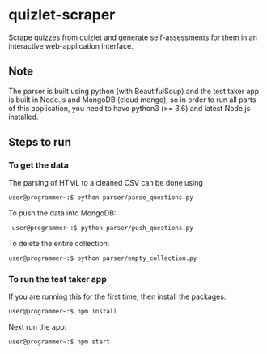 # quizlet-scraper

Scrape quizzes from quizlet and generate self-assessments for them in an interactive web-application interface. 

## Note

The parser is built using python (with BeautifulSoup) and the test taker app is built in Node.js and MongoDB (cloud mongo), so in order to run all parts of this application, you need to have python3 (>= 3.6) and latest Node.js installed.

## Steps to run

### To get the data

The parsing of HTML to a cleaned CSV can be done using

```bash
user@programmer~:$ python parser/parse_questions.py
```

To push the data into MongoDB:

```bash
 user@programmer~:$ python parser/push_questions.py
```

To delete the entire collection:

```bash
user@programmer~:$ python parser/empty_collection.py
```

### To run the test taker app

If you are running this for the first time, then install the packages:

```bash
user@programmer~:$ npm install
```

Next run the app:

```bash
user@programmer~:$ npm start
```
